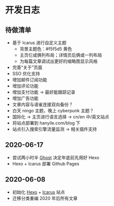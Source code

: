 # 开发日志

## 待做清单

* 基于 Icarus 进行自定义主题
  * 背景主题色：#f5f5d5 黄色
  * 主页仨或俩列布局；详情页后俩或一列布局
  * 为每篇文章调试出更好的缩略图显示风格
* 完善“关于”页面
* SSO 优化支持
* 增加邮件订阅功能
* 增加评论功能
* 增加支付功能 -> 最好能跟踪记录
* 增加广告功能
* 文章内容与语雀连接双向备份？
* 白天 ningo 主题，晚上 cyberpunk 主题？
* 国际化 -> 主页进行语言选择 -> cn/en 中/英文站点
* 将站点部署到 hanyile.com/blog 下
* 站点引入搜索引擎流量监测 -> 相关插件支持

## 2020-06-17

* 尝试两小时半 [Ghost](https://github.com/TryGhost/Ghost) 决定年底前先用好 Hexo
* Hexo + Icarus 部署 Github Pages

## 2020-06-08

* 初始化 [Hexo](https://hexo.io/) + [Icarus](https://github.com/ppoffice/hexo-theme-icarus) 站点
* 迁移分类重编 2020 年后所有文章
